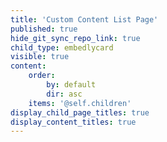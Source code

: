 ```yaml
---
title: 'Custom Content List Page'
published: true
hide_git_sync_repo_link: true
child_type: embedlycard
visible: true
content:
    order:
        by: default
        dir: asc
    items: '@self.children'
display_child_page_titles: true
display_content_titles: true
---
```


